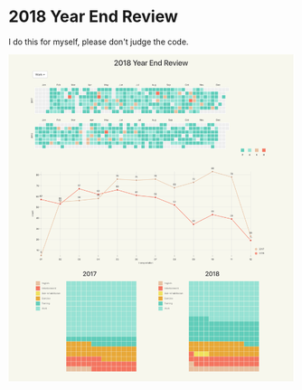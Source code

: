 # 2018 Year End Review

I do this for myself, please don't judge the code.

![2018 Year End Review](./YearEndReview-2018_.png)